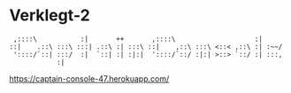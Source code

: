 # Verklegt-2
                                                                              
     ,::::\           :|       ++       ,::::\                    :|          
    ::|    .::\ :::\ :::| .::\ :| :::\ ::|    ,::\ :::\ <::< ,::\ :| :~~/     
     '::::/`::| :::/  :|  `::| :| :|:|  '::::/`::/ :|:| >::> `::/ :| :::,     
                :|                                                            
                                                                              
https://captain-console-47.herokuapp.com/
